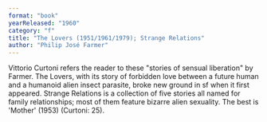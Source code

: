 ```yaml
---
format: "book"
yearReleased: "1960"
category: "f"
title: "The Lovers (1951/1961/1979); Strange Relations"
author: "Philip José Farmer"
---
```

Vittorio Curtoni refers the reader to these "stories of  sensual liberation" by Farmer. The Lovers, with its story of  forbidden love between a future human and a humanoid alien insect parasite,  broke new ground in sf when it first appeared. Strange Relations is a  collection of five stories all named for family relationships; most of them  feature bizarre alien sexuality. The best is 'Mother' (1953) (Curtoni: 25).
 